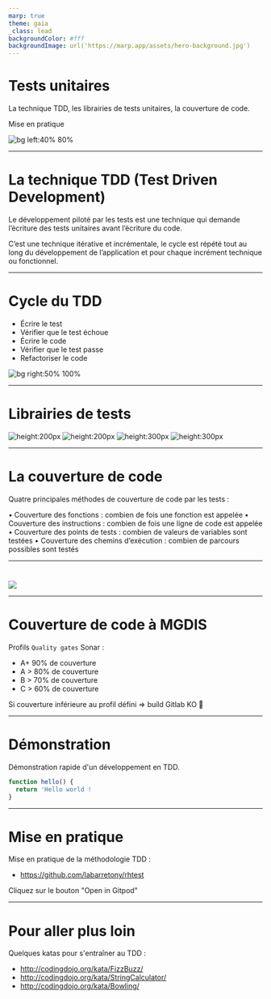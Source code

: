 ```yaml
---
marp: true
theme: gaia
_class: lead
backgroundColor: #fff
backgroundImage: url('https://marp.app/assets/hero-background.jpg')
---
```


# Tests unitaires

La technique TDD, les librairies de tests unitaires, la couverture de code.

Mise en pratique

![bg left:40% 80%](./assets/logo.png)

---

# La technique TDD (Test Driven Development)

Le développement piloté par les tests est une technique qui demande l’écriture des tests unitaires avant l’écriture du code.

C’est une technique itérative et incrémentale, le cycle est répété tout au long du développement de l’application et pour chaque incrément technique ou fonctionnel.

---

# Cycle du TDD

- Écrire le test
- Vérifier que le test échoue
- Écrire le code
- Vérifier que le test passe
- Refactoriser le code

![bg right:50% 100%](./assets/tdd.png)

---

# Librairies de tests

![height:200px](./assets/nunit.png) ![height:200px](./assets/jest.png)
![height:300px](./assets/junit.png) ![height:300px](./assets/vitest.png)

---

# La couverture de code

Quatre principales méthodes de couverture de code par les tests :

• Couverture des fonctions : combien de fois une fonction est appelée
• Couverture des instructions : combien de fois une ligne de code est appelée
• Couverture des points de tests : combien de valeurs de variables sont testées
• Couverture des chemins d’exécution : combien de parcours possibles sont testés

---

#

![](./assets/julien-twitter.png)

---

# Couverture de code à MGDIS

Profils `Quality gates` Sonar :

- A+ 90% de couverture
- A > 80% de couverture
- B > 70% de couverture
- C > 60% de couverture

Si couverture inférieure au profil défini => build Gitlab KO 🚨

---

# Démonstration

Démonstration rapide d'un développement en TDD.

```js
function hello() {
  return 'Hello world !
}
```

---

# Mise en pratique

Mise en pratique de la méthodologie TDD :

- https://github.com/labarretony/rhtest

Cliquez sur le bouton "Open in Gitpod"

---

# Pour aller plus loin

Quelques katas pour s'entraîner au TDD :

- http://codingdojo.org/kata/FizzBuzz/
- http://codingdojo.org/kata/StringCalculator/
- http://codingdojo.org/kata/Bowling/

